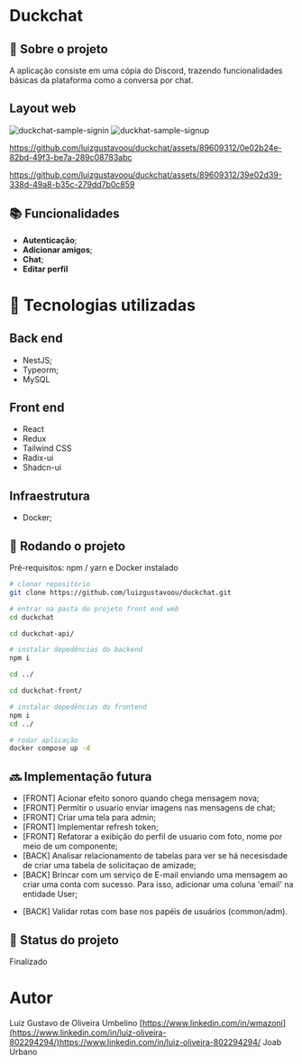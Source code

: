# Duckchat
<!-- license --> 

## :memo:  Sobre o projeto
A aplicação consiste em uma cópia do Discord, trazendo funcionalidades básicas da plataforma como a conversa por chat.

## Layout web

![duckchat-sample-signin](https://github.com/luizgustavoou/duckchat/assets/89609312/4551e3e9-7f37-4032-801d-b4496d942c8b)
![duckhat-sample-signup](https://github.com/luizgustavoou/duckchat/assets/89609312/b8fc6897-8b56-4db3-b23b-c0e9cb198d1d)



https://github.com/luizgustavoou/duckchat/assets/89609312/0e02b24e-82bd-49f3-be7a-289c08783abc



https://github.com/luizgustavoou/duckchat/assets/89609312/39e02d39-338d-49a8-b35c-279dd7b0c859









<!--
## Modelo conceitual
![Modelo Conceitual](https://github.com/acenelio/assets/raw/main/sds1/modelo-conceitual.png)
-->
## :books: Funcionalidades
* <b>Autenticação</b>;
* <b>Adicionar amigos</b>;
* <b>Chat</b>;
* <b>Editar perfil</b>

# :wrench: Tecnologias utilizadas
## Back end
* NestJS;
* Typeorm;
* MySQL
  
## Front end
* React
* Redux
* Tailwind CSS
* Radix-ui
* Shadcn-ui
<!--## Implantação em produção
- Back end: Heroku
- Front end web: Netlify
- Banco de dados: Postgresql -->

## Infraestrutura
* Docker;

## :rocket: Rodando o projeto
Pré-requisitos: npm / yarn e Docker instalado

```bash
# clonar repositório
git clone https://github.com/luizgustavoou/duckchat.git

# entrar na pasta do projeto front end web
cd duckchat

cd duckchat-api/

# instalar depedências do backend
npm i

cd ../

cd duckchat-front/

# instalar depedências do frontend
npm i
cd ../

# rodar aplicação
docker compose up -d
```

## :soon: Implementação futura
* [FRONT] Acionar efeito sonoro quando chega mensagem nova;
* [FRONT] Permitir o usuario enviar  imagens nas mensagens de chat;
* [FRONT] Criar uma tela para admin;
* [FRONT] Implementar refresh token;
* [FRONT] Refatorar a exibição do perfil de usuario com foto, nome por meio de um componente; 
* [BACK] Analisar relacionamento de tabelas para ver se há necesisdade de criar uma tabela de solicitaçao de amizade;
* [BACK] Brincar com um serviço de E-mail enviando uma mensagem ao criar uma conta com sucesso. Para isso, adicionar uma coluna 'email' na entidade User;
- [BACK] Validar rotas com base nos papéis de usuários (common/adm).

## :dart: Status do projeto
Finalizado

# Autor

Luiz Gustavo de Oliveira Umbelino
[https://www.linkedin.com/in/wmazoni](https://www.linkedin.com/in/luiz-oliveira-802294294/)https://www.linkedin.com/in/luiz-oliveira-802294294/
Joab Urbano

